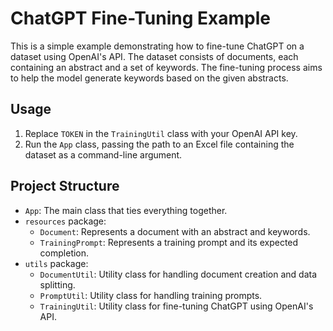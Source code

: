 # ChatGPT Fine-Tuning Example

This is a simple example demonstrating how to fine-tune ChatGPT on a dataset using OpenAI's API. The dataset consists of documents, each containing an abstract and a set of keywords. The fine-tuning process aims to help the model generate keywords based on the given abstracts.

## Usage

1. Replace `TOKEN` in the `TrainingUtil` class with your OpenAI API key.
2. Run the `App` class, passing the path to an Excel file containing the dataset as a command-line argument.

## Project Structure

- `App`: The main class that ties everything together.
- `resources` package:
    - `Document`: Represents a document with an abstract and keywords.
    - `TrainingPrompt`: Represents a training prompt and its expected completion.
- `utils` package:
    - `DocumentUtil`: Utility class for handling document creation and data splitting.
    - `PromptUtil`: Utility class for handling training prompts.
    - `TrainingUtil`: Utility class for fine-tuning ChatGPT using OpenAI's API.